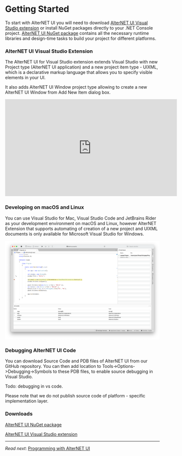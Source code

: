 # Getting Started
To start with AlterNET UI you will need to download [AlterNET UI Visual Studio extension](https://marketplace.visualstudio.com/items?itemName=AlterNET-UI)
or install NuGet packages directly to your .NET Console project.
[AlterNET UI NuGet package](https://www.nuget.org/packages/Alternet.UI) contains all the necessary runtime libraries and design-time tasks
to build your project for different platforms.

### AlterNET UI Visual Studio Extension

The  AlterNET UI for Visual Studio extension extends Visual Studio with new Project type (AlterNET UI application) and a new project item type - UIXML,
which is a  declarative markup language that allows you to specify visible elements in your UI.

It also adds AlterNET UI Window project type allowing to create a new AlterNET UI Window from Add New Item dialog box. 

<iframe width="560" height="315" src="https://www.youtube.com/embed/-XQhSPvUcDM" title="AlterNET UI Visual Studio Extension"
	frameborder="0" allow="accelerometer; autoplay; clipboard-write; encrypted-media; gyroscope; picture-in-picture" allowfullscreen></iframe>

### Developing on macOS and Linux

You can use Visual Studio for Mac, Visual Studio Code and JetBrains Rider as your development environment on macOS and Linux, however AlterNET
Extension that supports automating of creation of a new project and UIXML documents is only available for Microsoft Visual Studio for Windows.

![Debugging With VS For macOS](images/debugging-with-vs-for-macos.png)

### Debugging AlterNET UI Code

You can download Source Code and PDB files of AlterNET UI from our GitHub repository. You can then add location to Tools->Options->Debugging->Symbols
to these PDB files, to enable source debugging in Visual Studio.

Todo: debugging in vs code.

Please note that we do not publish source code of platform - specific implementation layer.

### Downloads

[AlterNET UI NuGet package](https://www.nuget.org/packages/Alternet.UI)

[AlterNET UI Visual Studio extension](https://marketplace.visualstudio.com/items?itemName=AlterNET-UI)

---
*Read next*: [Programming with AlterNET UI](programming-with-alternet-ui.md)